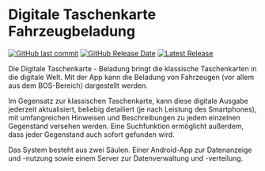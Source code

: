 # Digitale Taschenkarte Fahrzeugbeladung 

[![GitHub last commit](https://img.shields.io/github/last-commit/firesoft-de/Digitale-Taschenkarte-Fahrzeugbeladung.svg)](https://github.com/firesoft-de/Digitale-Taschenkarte-Fahrzeugbeladung/commits/dev)
[![GitHub Release Date](https://img.shields.io/github/release-date/firesoft-de/Digitale-Taschenkarte-Fahrzeugbeladung.svg)](https://github.com/firesoft-de/Digitale-Taschenkarte-Fahrzeugbeladung/releases)
[![Latest Release](https://img.shields.io/github/release/firesoft-de/Digitale-Taschenkarte-Fahrzeugbeladung.svg)](https://github.com/firesoft-de/Digitale-Taschenkarte-Fahrzeugbeladung/releases)

Die Digitale Taschenkarte - Beladung bringt die klassische Taschenkarten in die digitale Welt. Mit der App kann die Beladung von Fahrzeugen (vor allem aus dem BOS-Bereich) dargestellt werden.

Im Gegensatz zur klassischen Taschenkarte, kann diese digitale Ausgabe jederzeit aktualisiert, beliebig detailiert (je nach Leistung des Smartphones), mit umfangreichen Hinweisen und Beschreibungen zu jedem einzelnen Gegenstand versehen werden. Eine Suchfunktion ermöglicht außerdem, dass jeder Gegenstand auch sofort gefunden wird.

Das System besteht aus zwei Säulen. Einer Android-App zur Datenanzeige und -nutzung sowie einem Server zur Datenverwaltung und -verteilung. 
